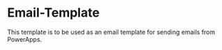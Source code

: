 # Email-Template
This template is to be used as an email template for sending emails from PowerApps.
